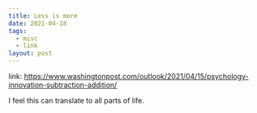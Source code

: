 ```yaml
---
title: Less is more
date: 2021-04-18
tags:
  - misc
  - link
layout: post
---
```


link: https://www.washingtonpost.com/outlook/2021/04/15/psychology-innovation-subtraction-addition/

I feel this can translate to all parts of life.
